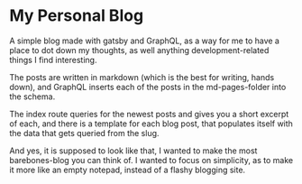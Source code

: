 <h1>My Personal Blog</h1>


A simple blog made with gatsby and GraphQL, as a way for me to have a place to dot down my thoughts, as well anything development-related things I find interesting.

The posts are written in markdown (which is the best for writing, hands down), and GraphQL inserts each of the posts in the md-pages-folder into the schema.

The index route queries for the newest posts and gives you a short excerpt of each, and there is a template for each blog post, that populates itself with the data that gets queried from the slug. 


And yes, it is supposed to look like that, I wanted to make the most barebones-blog you can think of. I wanted to focus on simplicity, as to make it more like an empty notepad, instead of a flashy blogging site. 